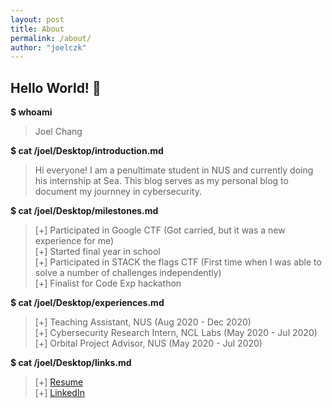 ```yaml
---
layout: post
title: About
permalink: /about/
author: "joelczk"
---
```


## Hello World! 👋

**$ whoami**

> Joel Chang

**$ cat /joel/Desktop/introduction.md**

> Hi everyone! I am a penultimate student in NUS and currently doing his internship at Sea. This blog serves as my personal blog to document my journney in cybersecurity.

**$ cat /joel/Desktop/milestones.md**

> [+] Participated in Google CTF (Got carried, but it was a new experience for me)\
> [+] Started final year in school\
> [+] Participated in STACK the flags CTF (First time when I was able to solve a number of challenges independently)\
> [+] Finalist for Code Exp hackathon


**$ cat /joel/Desktop/experiences.md**

> [+] Teaching Assistant, NUS (Aug 2020 - Dec 2020)\
> [+] Cybersecurity Research Intern, NCL Labs (May 2020 - Jul 2020)\
> [+] Orbital Project Advisor, NUS (May 2020 - Jul 2020)


**$ cat /joel/Desktop/links.md**

> [+] [Resume](https://github.com/joelczk/Awesome-CV/blob/master/joel_resume.pdf)\
> [+] [LinkedIn](https://sg.linkedin.com/in/joel-chang-1a034a188)